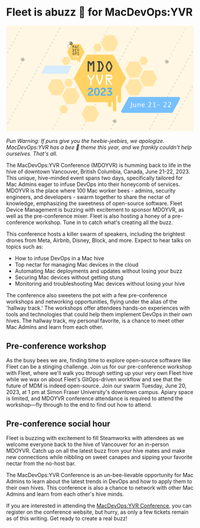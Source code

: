 # Fleet is abuzz 🐝 for MacDevOps:YVR 

[![MacDevOps:YVR June 21-22, 2023](../website/assets/images/articles/fleet-is-abuzz-for-macdevops-yvr-2023@2x.png)](https://mdoyvr.com/)

_Pun Warning: If puns give you the heebie-jeebies, we apologize. MacDevOps:YVR has a bee 🐝 theme this year, and we frankly couldn't help ourselves. That's all._

The MacDevOps:YVR Conference (MDOYVR) is humming back to life in the hive of downtown Vancouver, British Columbia, Canada, June 21-22, 2023. This unique, hive-minded event spans two days, specifically tailored for Mac Admins eager to infuse DevOps into their honeycomb of services. MDOYVR is the place where 100 Mac worker bees - admins, security engineers, and developers - swarm together to share the nectar of knowledge, emphasizing the sweetness of open-source software. Fleet Device Management is buzzing with excitement to sponsor MDOYVR, as well as the pre-conference mixer. Fleet is also hosting a honey of a pre-conference workshop. Tune in to catch what's creating all the buzz.

This conference hosts a killer swarm of speakers, including the brightest drones from Meta, Airbnb, Disney, Block, and more. Expect to hear talks on topics such as:

* How to infuse DevOps in a Mac hive
* Top nectar for managing Mac devices in the cloud
* Automating Mac deployments and updates without losing your buzz
* Securing Mac devices without getting stung
* Monitoring and troubleshooting Mac devices without losing your hive

The conference also sweetens the pot with a few pre-conference workshops and networking opportunities, flying under the alias of the 'hallway track.' The workshops offer attendees hands-on experiences with tools and technologies that could help them implement DevOps in their own hives. The hallway track, my personal favorite, is a chance to meet other Mac Admins and learn from each other.


## Pre-conference workshop

As the busy bees we are, finding time to explore open-source software like Fleet can be a stinging challenge. Join us for our pre-conference workshop with Fleet, where we'll walk you through setting up your very own Fleet hive while we wax on about Fleet's GitOps-driven workflow and see that the future of MDM is indeed open-source. Join our swarm Tuesday, June 20, 2023, at 1 pm at Simon Fraser University's downtown campus. Apiary space is limited, and MDOYVR conference attendance is required to attend the workshop—fly through to the end to find out how to attend.


## Pre-conference social hour

Fleet is buzzing with excitement to fill Steamworks with attendees as we welcome everyone back to the hive of Vancouver for an in-person MDOYVR. Catch up on all the latest buzz from your hive mates and make new connections while nibbling on sweet canapes and sipping your favorite nectar from the no-host bar.

The MacDevOps:YVR Conference is an un-bee-lievable opportunity for Mac Admins to learn about the latest trends in DevOps and how to apply them to their own hives. This conference is also a chance to network with other Mac Admins and learn from each other's hive minds.

If you are interested in attending the [MacDevOps:YVR Conference](https://mdoyvr.com), you can register on the conference website, but hurry, as only a few tickets remain as of this writing. Get ready to create a real buzz!


<meta name="category" value="announcements">
<meta name="authorGitHubUsername" value="spokanemac">
<meta name="authorFullName" value="JD Strong">
<meta name="publishedOn" value="2023-06-07">
<meta name="articleTitle" value="Fleet is abuzz 🐝 for MacDevOps:YVR">
<meta name="articleImageUrl" value="../website/assets/images/articles/fleet-is-abuzz-for-macdevops-yvr-2023@2x.png">
<meta name="description" value="Fleet is a proud sponsor of MacDevOps:YVR which is back in person in Vancouver, B.C. June 21-22, 2023">